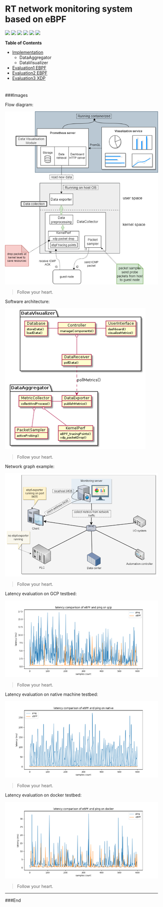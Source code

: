 # RT network monitoring system based on eBPF

![](https://img.shields.io/github/stars/pandao/editor.md.svg) ![](https://img.shields.io/github/forks/pandao/editor.md.svg) ![](https://img.shields.io/github/tag/pandao/editor.md.svg) ![](https://img.shields.io/github/release/pandao/editor.md.svg) ![](https://img.shields.io/github/issues/pandao/editor.md.svg) ![](https://img.shields.io/bower/v/editor.md.svg)


**Table of Contents**

                
+ [Implementation](implementation)
    + DataAggregator
    + DataVisualizer
+ [Evaluation1 EBPF](eval_setup_1)
+ [Evaluation2 EBPF](eval_setup_2)
+ [Evaluation3 XDP](xdping)
#


###Images

Flow diagram:

![](images/software_architecture.drawio.png)

> Follow your heart.

Software architecture:

![](images/software_architecture_uml.png)

> Follow your heart.

Network graph example:

![](images/network_graph.png)

> Follow your heart.

Latency evaluation on GCP testbed:

![](images/latency_gcp.png)

> Follow your heart.

Latency evaluation on native machine testbed:

![](images/latency_native.png)

> Follow your heart.

Latency evaluation on docker testbed:

![](images/latency_docker.png)

> Follow your heart.

----
###End
